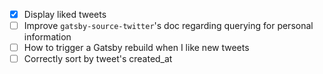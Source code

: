- [x] Display liked tweets
- [ ] Improve `gatsby-source-twitter`'s doc regarding querying for personal information
- [ ] How to trigger a Gatsby rebuild when I like new tweets
- [ ] Correctly sort by tweet's created_at
